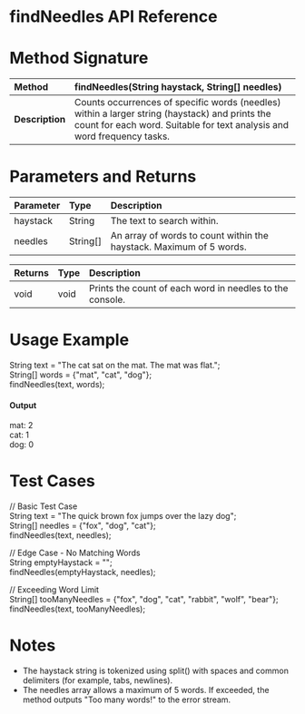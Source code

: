 

# **findNeedles API Reference**

# Method Signature

| Method | findNeedles(String haystack, String\[\] needles) |
| :---- | :---- |
| **Description** | Counts occurrences of specific words (needles) within a larger string (haystack) and prints the count for each word. Suitable for text analysis and word frequency tasks. |

# Parameters and Returns

| Parameter | Type | Description |
| :---- | :---- | :---- |
| haystack | String | The text to search within. |
| needles | String\[\] | An array of words to count within the haystack. Maximum of 5 words. |

| Returns | Type | Description |
| :---- | :---- | :---- |
| void | void | Prints the count of each word in needles to the console. |

# Usage Example

String text \= "The cat sat on the mat. The mat was flat.";  
String\[\] words \= {"mat", "cat", "dog"};  
findNeedles(text, words);

#### **Output**

mat: 2  
cat: 1  
dog: 0

# Test Cases

// Basic Test Case  
String text \= "The quick brown fox jumps over the lazy dog";  
String\[\] needles \= {"fox", "dog", "cat"};  
findNeedles(text, needles);

// Edge Case \- No Matching Words  
String emptyHaystack \= "";  
findNeedles(emptyHaystack, needles);

// Exceeding Word Limit  
String\[\] tooManyNeedles \= {"fox", "dog", "cat", "rabbit", "wolf", "bear"};  
findNeedles(text, tooManyNeedles);

# Notes

* The haystack string is tokenized using split() with spaces and common delimiters (for example, tabs, newlines).  
* The needles array allows a maximum of 5 words. If exceeded, the method outputs "Too many words\!" to the error stream.